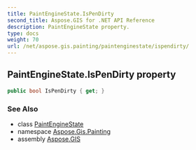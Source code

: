 ```yaml
---
title: PaintEngineState.IsPenDirty
second_title: Aspose.GIS for .NET API Reference
description: PaintEngineState property. 
type: docs
weight: 70
url: /net/aspose.gis.painting/paintenginestate/ispendirty/
---
```

## PaintEngineState.IsPenDirty property

```csharp
public bool IsPenDirty { get; }
```

### See Also

* class [PaintEngineState](../)
* namespace [Aspose.Gis.Painting](../../paintenginestate/)
* assembly [Aspose.GIS](../../../)


